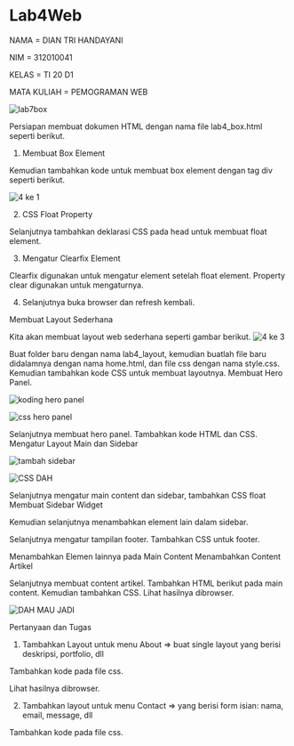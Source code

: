 # Lab4Web


NAMA             = DIAN TRI HANDAYANI

NIM              = 312010041

KELAS            = TI 20 D1

MATA KULIAH      = PEMOGRAMAN WEB

![lab7box](https://user-images.githubusercontent.com/101880835/174500181-fa583e9c-26cb-4723-80cd-08ce9b2ae15d.png)


Persiapan membuat dokumen HTML dengan nama file lab4_box.html seperti berikut.

1. Membuat Box Element

Kemudian tambahkan kode untuk membuat box element dengan tag div seperti berikut.

![4 ke 1](https://user-images.githubusercontent.com/101880835/162362278-fce0affe-e0e0-4a8c-84b2-a9e9894fc61b.png)

2. CSS Float Property

Selanjutnya tambahkan deklarasi CSS pada head untuk membuat float element.

3. Mengatur Clearfix Element

Clearfix digunakan untuk mengatur element setelah float element. Property clear digunakan untuk mengaturnya.

4. Selanjutnya buka browser dan refresh kembali.



Membuat Layout Sederhana

Kita akan membuat layout web sederhana seperti gambar berikut.
![4 ke 3](https://user-images.githubusercontent.com/101880835/162362223-4a6977ea-97f2-4ed1-aa94-e1e6aebcdbfc.png)

Buat folder baru dengan nama lab4_layout, kemudian buatlah file baru didalamnya dengan nama home.html, dan file css dengan nama style.css.
Kemudian tambahkan kode CSS untuk membuat layoutnya.
Membuat Hero Panel.

![koding hero panel](https://user-images.githubusercontent.com/101880835/162361950-5e1db7a3-b939-457b-a4a3-2197d4a0c799.png)

![css hero panel](https://user-images.githubusercontent.com/101880835/162361914-5bfac6aa-f4bb-46ef-8dcd-f1d7a05f5804.png)

Selanjutnya membuat hero panel. Tambahkan kode HTML dan CSS.
Mengatur Layout Main dan Sidebar

![tambah sidebar](https://user-images.githubusercontent.com/101880835/162361889-e89b69c3-ec85-46fa-a9ce-d160a371cded.png)

![CSS DAH](https://user-images.githubusercontent.com/101880835/162361641-fc69e7f3-17fb-4727-aeaa-25697c2833f8.png)

Selanjutnya mengatur main content dan sidebar, tambahkan CSS float
Membuat Sidebar Widget

Kemudian selanjutnya menambahkan element lain dalam sidebar.

Selanjutnya mengatur tampilan footer. Tambahkan CSS untuk footer.

Menambahkan Elemen lainnya pada Main Content
Menambahkan Content Artikel

Selanjutnya membuat content artikel. Tambahkan HTML berikut pada main content.
Kemudian tambahkan CSS.
Lihat hasilnya dibrowser.

![DAH MAU JADI](https://user-images.githubusercontent.com/101880835/162361709-3e61c940-6b2b-4b68-8346-7ccc010f8dd2.png)

Pertanyaan dan Tugas

1. Tambahkan Layout untuk menu About
=> buat single layout yang berisi deskripsi, portfolio, dll

Tambahkan kode pada file css.

Lihat hasilnya dibrowser.

2. Tambahkan layout untuk menu Contact
=> yang berisi form isian: nama, email, message, dll

Tambahkan kode pada file css.

